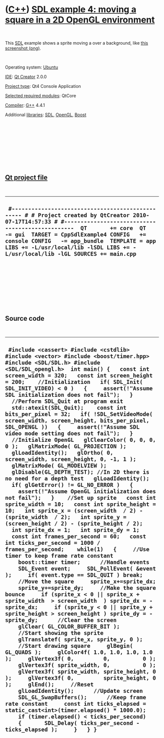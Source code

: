 
 

 

 

 

 

([C++](Cpp.md)) [SDL example 4: moving a square in a 2D OpenGL environment](CppSdlExample4.md)
================================================================================================

 

This [SDL](CppSdl.md) example shows a sprite moving a over a
background, like [this screenshot (png)](CppSdlExample4.png).

 

Operating system:
[Ubuntu](http://en.wikipedia.org/wiki/Ubuntu_%28operating_system%29)

[IDE](CppIde.md): [Qt Creator](CppQt.md) 2.0.0

[Project type](CppQtProjectType.md): Qt4 Console Application

[Selected required modules](CppQtCreatorSelectRequiredModules.png):
QtCore

[Compiler](CppCompiler.md): [G++](CppGpp.md) 4.4.1

Additional [libraries](CppLibrary.md): [SDL](CppSdl.md),
[OpenGL](CppOpenGl.md), [Boost](CppBoost.md)

 

 

 

 

 

[Qt project file](CppQtProjectFile.md)
---------------------------------------

 

  --------------------------------------------------------------------------------------------------------------------------------------------------------------------------------------------------------------------------------------------------------------------------------------------------------------------------------------------------------------------------
  ` #------------------------------------------------- # # Project created by QtCreator 2010-07-17T14:57:33 # #-------------------------------------------------  QT       += core  QT       -= gui  TARGET = CppSdlExample4 CONFIG   += console CONFIG   -= app_bundle  TEMPLATE = app  LIBS += -L/usr/local/lib -lSDL LIBS += -L/usr/local/lib -lGL SOURCES += main.cpp`
  --------------------------------------------------------------------------------------------------------------------------------------------------------------------------------------------------------------------------------------------------------------------------------------------------------------------------------------------------------------------------

 

 

 

 

 

Source code
-----------

 

  -------------------------------------------------------------------------------------------------------------------------------------------------------------------------------------------------------------------------------------------------------------------------------------------------------------------------------------------------------------------------------------------------------------------------------------------------------------------------------------------------------------------------------------------------------------------------------------------------------------------------------------------------------------------------------------------------------------------------------------------------------------------------------------------------------------------------------------------------------------------------------------------------------------------------------------------------------------------------------------------------------------------------------------------------------------------------------------------------------------------------------------------------------------------------------------------------------------------------------------------------------------------------------------------------------------------------------------------------------------------------------------------------------------------------------------------------------------------------------------------------------------------------------------------------------------------------------------------------------------------------------------------------------------------------------------------------------------------------------------------------------------------------------------------------------------------------------------------------------------------------------------------------------------------------------------------------------------------------------------------------------------------------------------------------------------------------------------------------------------------------------------------------------------------------------------------------------------------------------------------------------------------------------------------------------------------------------------------------------------------------------------------------------------------------------------------------------------------------------------------------------------------------------------------------------------------------------------------------------------------
  ` #include <cassert> #include <cstdlib> #include <vector> #include <boost/timer.hpp> #include <SDL/SDL.h> #include <SDL/SDL_opengl.h>  int main() {   const int screen_width = 320;   const int screen_height = 200;    //Initialization   if( SDL_Init( SDL_INIT_VIDEO) < 0 )   {     assert(!"Assume SDL initialization does not fail");   }    //Perform SDL_Quit at program exit   std::atexit(SDL_Quit);    const int bits_per_pixel = 32;   if( !SDL_SetVideoMode( screen_width, screen_height, bits_per_pixel, SDL_OPENGL ))   {     assert(!"Assume SDL video mode setting does not fail");   }    //Initialize OpenGL   glClearColor( 0, 0, 0, 0 );   glMatrixMode( GL_PROJECTION );   glLoadIdentity();   glOrtho( 0, screen_width, screen_height, 0, -1, 1 );   glMatrixMode( GL_MODELVIEW );   glDisable(GL_DEPTH_TEST); //In 2D there is no need for a depth test   glLoadIdentity();   if( glGetError() != GL_NO_ERROR )   {     assert(!"Assume OpenGL initialization does not fail");   }    //Set up sprite   const int sprite_width = 10;   const int sprite_height = 10;   int sprite_x = (screen_width  / 2) - (sprite_width  / 2);   int sprite_y = (screen_height / 2) - (sprite_height / 2);   int sprite_dx = 1;   int sprite_dy = 1;   const int frames_per_second = 60;   const int ticks_per_second = 1000 / frames_per_second;    while(1)   {     //Use timer to keep frame rate constant     boost::timer timer;      //Handle events     SDL_Event event;     SDL_PollEvent( &event );     if( event.type == SDL_QUIT ) break;      //Move the square     sprite_x+=sprite_dx;     sprite_y+=sprite_dy;     //Make the square bounce     if (sprite_x < 0 || sprite_x + sprite_width  > screen_width  ) sprite_dx = -sprite_dx;     if (sprite_y < 0 || sprite_y + sprite_height > screen_height ) sprite_dy = -sprite_dy;      //Clear the screen     glClear( GL_COLOR_BUFFER_BIT );      //Start showing the sprite     glTranslatef( sprite_x, sprite_y, 0 );     //Start drawing square     glBegin( GL_QUADS );     glColor4f( 1.0, 1.0, 1.0, 1.0 );     glVertex3f( 0,         0,          0 );     glVertex3f( sprite_width, 0,          0 );     glVertex3f( sprite_width, sprite_height, 0 );     glVertex3f( 0,         sprite_height, 0 );     glEnd();     //Reset     glLoadIdentity();      //Update screen     SDL_GL_SwapBuffers();      //Keep frame rate constant     const int ticks_elapsed = static_cast<int>(timer.elapsed() * 1000.0);     if (timer.elapsed() < ticks_per_second)     {       SDL_Delay( ticks_per_second - ticks_elapsed );     }   } }`
  -------------------------------------------------------------------------------------------------------------------------------------------------------------------------------------------------------------------------------------------------------------------------------------------------------------------------------------------------------------------------------------------------------------------------------------------------------------------------------------------------------------------------------------------------------------------------------------------------------------------------------------------------------------------------------------------------------------------------------------------------------------------------------------------------------------------------------------------------------------------------------------------------------------------------------------------------------------------------------------------------------------------------------------------------------------------------------------------------------------------------------------------------------------------------------------------------------------------------------------------------------------------------------------------------------------------------------------------------------------------------------------------------------------------------------------------------------------------------------------------------------------------------------------------------------------------------------------------------------------------------------------------------------------------------------------------------------------------------------------------------------------------------------------------------------------------------------------------------------------------------------------------------------------------------------------------------------------------------------------------------------------------------------------------------------------------------------------------------------------------------------------------------------------------------------------------------------------------------------------------------------------------------------------------------------------------------------------------------------------------------------------------------------------------------------------------------------------------------------------------------------------------------------------------------------------------------------------------------------------------

 

 

 

 

 

 

